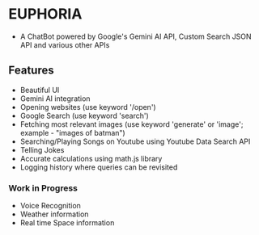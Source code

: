 # EUPHORIA

- A ChatBot powered by Google's Gemini AI API, Custom Search JSON API and various other APIs

## Features

- Beautiful UI
- Gemini AI integration
- Opening websites (use keyword '/open')
- Google Search (use keyword 'search')
- Fetching most relevant images (use keyword 'generate' or 'image'; example - "images of batman")
- Searching/Playing Songs on Youtube using Youtube Data Search API
- Telling Jokes
- Accurate calculations using math.js library
- Logging history where queries can be revisited

### Work in Progress

- Voice Recognition
- Weather information
- Real time Space information

